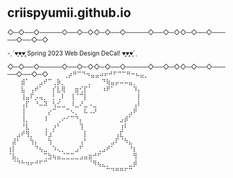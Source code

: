 # criispyumii.github.io
◇─◇──◇─────◇──◇─◇◇─◇──◇─────◇──◇─◇◇─◇──◇─────◇──◇─◇

   -ˏˋ♥̩͙♥̩̩̥͙♥̩̥̩ Spring 2023 Web Design DeCal! ♥̩̥̩♥̩̩̥͙♥̩͙ˊˎ     

◇─◇──◇─────◇──◇─◇◇─◇──◇─────◇──◇─◇◇─◇──◇─────◇──◇─◇
  ⠀⠀⠀⢀⡴⠛⠉⠙⠲⣤⣤⠴⠖⠚⠋⠉⠉⠛⠒⠦⣤⡀⠀⠀⠀⠀⠀⠀⠀⠀
  ⠀⠀⠀⣾⠁⠀⠀⣠⠞⠉⢀⡷⡀⠀⠀⠀⠀⠀⡀⠀⠀⠙⢷⣤⡤⠤⠤⣤⡀⠀
  ⠀⠀⠀⣧⠀⢠⠞⠁⠀⠀⡎⣇⢿⠀⠀⣶⢊⡏⠁⠀⠀⠰⠟⠁⠀⠀⠀⠀⠹⡄
  ⠀⠀⠀⢸⣤⠏⡠⢤⡀⠀⡃⢀⠇⠀⢸⠈⠉⡇⠀⠀⠀⠀⠀⠀⠀⠀⠀⠀⠀⡇
  ⠀⠀⠀⢠⡏⠀⠘⠤⠽⠀⢣⣊⣀⠀⠸⣀⠜⣀⠠⣀⠀⠀⠀⠀⠀⠀⠀⠀⢠⠇
  ⠀⠀⠀⢸⠀⠀⠀⠀⠀⡔⠉⠀⠀⠉⠢⡀⠀⠧⠠⠜⠀⠀⠀⠀⠀⠀⠀⣠⠟⠀
  ⠀⠀⠀⢸⡀⠀⠀⠀⠸⠀⠀⢀⠔⠊⠉⠙⡄⠀⠀⠀⠀⠀⠀⠀⠀⣠⡾⠁⠀⠀
  ⠀⠀⠀⠘⣇⠀⠀⠀⢀⠀⡰⠃⠀⠀⠀⠀⢹⠀⠀⠀⠀⠀⠀⠀⠀⢰⠇⠀⠀⠀
  ⠀⠀⣠⠞⢻⡀⠀⠀⠸⣰⠁⠀⠀⠀⠀⠀⠀⡇⠀⠀⠀⠀⠀⠀⢠⣏⠀⠀⠀⠀
  ⠀⣼⠃⠀⠀⢳⡄⠀⠀⢳⠀⠀⠀⠀⠀⠀⢠⠃⠀⠀⠀⠀⠀⣠⠏⠈⠳⣄⠀⠀
  ⢰⡇⠀⠀⠀⠀⠙⢦⣀⠀⠱⢄⡀⠀⠀⣠⠋⠀⠀⠀⢀⣠⠞⠁⠀⠀⠀⠘⡆⠀
  ⠈⣧⡀⠀⠀⠀⠀⠀⢉⣳⢦⣤⣈⣉⣉⣀⣠⣤⣶⠚⠋⠀⠀⠀⠀⠀⠀⠀⢻⠀
  ⠀⠈⠙⠓⠲⠖⠚⠋⠉⠀⠀⠀⠀⠀⠀⠀⠀⠀⠈⠻⢦⣄⡀⠀⠀⠀⠀⣀⡾⠀
  ⠀⠀⠀⠀⠀⠀⠀⠀⠀⠀⠀⠀⠀⠀⠀⠀⠀⠀⠀⠀⠀⠀⠉⠙⠛⠛⠋⠉⠀⠀

